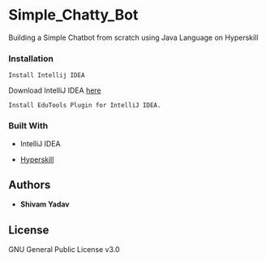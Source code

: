# Simple_Chatty_Bot

Building a Simple Chatbot from scratch using Java Language on Hyperskill

### Installation

```
Install Intellij IDEA
```
Download IntelliJ IDEA [here](https://www.jetbrains.com/idea/)
```
Install EduTools Plugin for IntelliJ IDEA.
```


### Built With 

* IntelliJ IDEA


* [Hyperskill](https://hyperskill.org/)

## Authors 

* **Shivam Yadav**

## License

GNU General Public License v3.0

